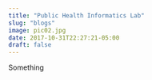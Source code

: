 ```yaml
---
title: "Public Health Informatics Lab"
slug: "blogs"
image: pic02.jpg
date: 2017-10-31T22:27:21-05:00
draft: false
---
```


Something
